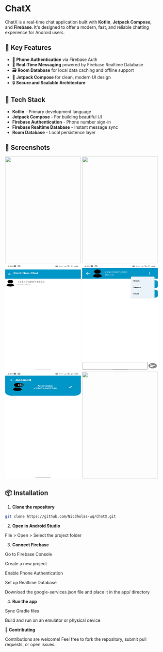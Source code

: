 # ChatX

ChatX is a real-time chat application built with **Kotlin**, **Jetpack Compose**, and **Firebase**. It's designed to offer a modern, fast, and reliable chatting experience for Android users.

## 🚀 Key Features

- 📱 **Phone Authentication** via Firebase Auth  
- 💬 **Real-Time Messaging** powered by Firebase Realtime Database  
- 🗃️ **Room Database** for local data caching and offline support  
- 🎨 **Jetpack Compose** for clean, modern UI design  
- 🔒 **Secure and Scalable Architecture**

## 🧰 Tech Stack

- **Kotlin** - Primary development language  
- **Jetpack Compose** - For building beautiful UI  
- **Firebase Authentication** - Phone number sign-in  
- **Firebase Realtime Database** - Instant message sync  
- **Room Database** - Local persistence layer

## 📸 Screenshots

<!-- You can add screenshots here -->
<p align="center">
  <img src="screenshorts/signin.png" width="250" height="350" />
  <img src="screenshorts/hom.png" width="250" height="350"/>
  <img src="screenshorts/startchat.png" width="250" height="350"/>
  <img src="screenshorts/chat.png" width="250" height="350"/>
  <img src="screenshorts/account.png" width="250" height="350"/>
  <img src="screenshorts/theme.png" width="250" height="350"/>
</p>

## 📦 Installation

1. **Clone the repository**

```bash
git clone https://github.com/Nic3holas-wq/ChatX.git
```
2. **Open in Android Studio**

File > Open > Select the project folder

3. **Connect Firebase**

Go to Firebase Console

Create a new project

Enable Phone Authentication

Set up Realtime Database

Download the google-services.json file and place it in the app/ directory

4. **Run the app**

Sync Gradle files

Build and run on an emulator or physical device

**🤝 Contributing**

Contributions are welcome! Feel free to fork the repository, submit pull requests, or open issues.
